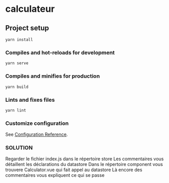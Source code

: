 # calculateur

## Project setup
```
yarn install
```

### Compiles and hot-reloads for development
```
yarn serve
```

### Compiles and minifies for production
```
yarn build
```

### Lints and fixes files
```
yarn lint
```

### Customize configuration
See [Configuration Reference](https://cli.vuejs.org/config/).


### SOLUTION
Regarder le fichier index.js dans le répertoire store
Les commentaires vous détaillent les déclarations du datastore
Dans le répertoire component vous trouvere Calculator.vue qui fait appel au datastore
Là encore des commentaires vous expliquent ce qui se passe